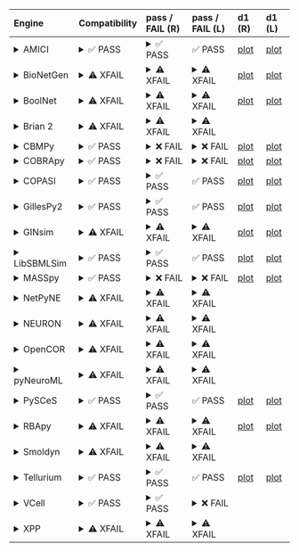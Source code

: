 | Engine                                                                                                                                     | Compatibility                                                                                                                                                                                                                                                 | pass / FAIL (R)                                                                                                                                                                                                                                                                                                                                                                                                                                                                                                                                                                                                                                                                                                                                                                                                                                                                                                                                           | pass / FAIL (L)                                                                                                                                                                                                                                                                                                                                                                                                                                                                                                                             | d1 (R)                                                   | d1 (L)                                                  |
|:-------------------------------------------------------------------------------------------------------------------------------------------|:--------------------------------------------------------------------------------------------------------------------------------------------------------------------------------------------------------------------------------------------------------------|:----------------------------------------------------------------------------------------------------------------------------------------------------------------------------------------------------------------------------------------------------------------------------------------------------------------------------------------------------------------------------------------------------------------------------------------------------------------------------------------------------------------------------------------------------------------------------------------------------------------------------------------------------------------------------------------------------------------------------------------------------------------------------------------------------------------------------------------------------------------------------------------------------------------------------------------------------------|:--------------------------------------------------------------------------------------------------------------------------------------------------------------------------------------------------------------------------------------------------------------------------------------------------------------------------------------------------------------------------------------------------------------------------------------------------------------------------------------------------------------------------------------------|:---------------------------------------------------------|:--------------------------------------------------------|
| <details><summary>AMICI</summary>https://docs.biosimulators.org/Biosimulators_AMICI/<br></details>                                         | <details><summary>&#9989; PASS</summary>The filenames '00001-sbml-l3v2.xml' and '00001-sbml-l3v2-sedml.xml' suggest the input files are SBML and SED-ML which is compatible with AMICI.<br><br>SED-ML and SBML are compatible with AMICI.</details>           | <details><summary>&#9989; PASS</summary><a href="https://api.biosimulations.org/runs/674dc9a610bb4455d6187a60">view</a><br><a href="https://api.biosimulations.org/results/674dc9a610bb4455d6187a60/download">download</a><br><a href="https://api.biosimulations.org/logs/674dc9a610bb4455d6187a60?includeOutput=true">logs</a><br><br></details>                                                                                                                                                                                                                                                                                                                                                                                                                                                                                                                                                                                                        | &#9989; PASS                                                                                                                                                                                                                                                                                                                                                                                                                                                                                                                                | <a href="d1_plots_remote\amici_plot_1.pdf">plot</a>      | <a href="d1_plots_local\amici_plot_1.pdf">plot</a>      |
| <details><summary>BioNetGen</summary>https://docs.biosimulators.org/Biosimulators_BioNetGen/<br></details>                                 | <details><summary>&#9888; XFAIL</summary>EXPECTED FAIL<br><br>Only BNGL, SED-ML are compatible with BioNetGen.</details>                                                                                                                                      | <details><summary>&#9888; XFAIL</summary>EXPECTED FAIL<br><br><a href="https://api.biosimulations.org/runs/674dc9aa10bb4455d6187a63">view</a><br><a href="https://api.biosimulations.org/results/674dc9aa10bb4455d6187a63/download">download</a><br><a href="https://api.biosimulations.org/logs/674dc9aa10bb4455d6187a63?includeOutput=true">logs</a><br><br>ERROR MESSAGE:<br>The COMBINE/OMEX did not execute successfully:<br><br>  The SED document did not execute successfully:<br>  <br>    Language for model `model_1` is not supported.<br>      - Model language `urn:sedml:language:sbml` is not supported. Models must be in BNGL format (e.g., `sed:model/@language` must match `^urn:sedml:language:bngl(\.$)` such as `urn:sedml:language:bngl`).<br><br>ERROR TYPE:<br>CombineArchiveExecutionError</details>                                                                                                                           | <details><summary>&#9888; XFAIL</summary>EXPECTED FAIL<br><br>ERROR MESSAGE:<br>The COMBINE/OMEX did not execute successfully:<br><br>  The SED document did not execute successfully:<br>  <br>    Language for model `model_1` is not supported.<br>      - Model language `urn:sedml:language:sbml` is not supported. Models must be in BNGL format (e.g., `sed:model/@language` must match `^urn:sedml:language:bngl(\.$)` such as `urn:sedml:language:bngl`).<br><br>ERROR TYPE:<br>CombineArchiveExecutionError</details>             | <a href="d1_plots_remote\bionetgen_plot_1.pdf">plot</a>  | <a href="d1_plots_local\bionetgen_plot_1.pdf">plot</a>  |
| <details><summary>BoolNet</summary>https://docs.biosimulators.org/Biosimulators_BoolNet/<br></details>                                     | <details><summary>&#9888; XFAIL</summary>EXPECTED FAIL<br><br>Only SBML-qual, SED-ML are compatible with BoolNet.</details>                                                                                                                                   | <details><summary>&#9888; XFAIL</summary>EXPECTED FAIL<br><br><a href="https://api.biosimulations.org/runs/674dc9ab10bb4455d6187a66">view</a><br><a href="https://api.biosimulations.org/results/674dc9ab10bb4455d6187a66/download">download</a><br><a href="https://api.biosimulations.org/logs/674dc9ab10bb4455d6187a66?includeOutput=true">logs</a><br><br>ERROR MESSAGE:<br>The COMBINE/OMEX did not execute successfully:<br><br>  The SED document did not execute successfully:<br>  <br>    Simulation `simulation_1` is invalid.<br>      - Number of points (50) must be equal to the difference between the output end (5.0) and start times (0.0).<br><br>ERROR TYPE:<br>CombineArchiveExecutionError</details>                                                                                                                                                                                                                               | <details><summary>&#9888; XFAIL</summary>EXPECTED FAIL<br><br>ERROR MESSAGE:<br>The COMBINE/OMEX did not execute successfully:<br><br>  The SED document did not execute successfully:<br>  <br>    Simulation `simulation_1` is invalid.<br>      - Number of points (50) must be equal to the difference between the output end (5.0) and start times (0.0).<br><br>ERROR TYPE:<br>CombineArchiveExecutionError</details>                                                                                                                 | <a href="d1_plots_remote\boolnet_plot_1.pdf">plot</a>    | <a href="d1_plots_local\boolnet_plot_1.pdf">plot</a>    |
| <details><summary>Brian 2</summary>https://docs.biosimulators.org/Biosimulators_pyNeuroML/<br></details>                                   | <details><summary>&#9888; XFAIL</summary>EXPECTED FAIL<br><br>Only NeuroML, SED-ML are compatible with Brian 2.</details>                                                                                                                                     | <details><summary>&#9888; XFAIL</summary>EXPECTED FAIL<br><br><a href="https://api.biosimulations.org/runs/674dc9a8ef911d5d45259e95">view</a><br><a href="https://api.biosimulations.org/results/674dc9a8ef911d5d45259e95/download">download</a><br><a href="https://api.biosimulations.org/logs/674dc9a8ef911d5d45259e95?includeOutput=true">logs</a><br><br>ERROR MESSAGE:<br>No module named 'libsbml'<br><br>ERROR TYPE:<br>ModuleNotFoundError</details>                                                                                                                                                                                                                                                                                                                                                                                                                                                                                             | <details><summary>&#9888; XFAIL</summary>EXPECTED FAIL<br><br>ERROR MESSAGE:<br>No module named 'libsbml'<br><br>ERROR TYPE:<br>ModuleNotFoundError</details>                                                                                                                                                                                                                                                                                                                                                                               |                                                          |                                                         |
| <details><summary>CBMPy</summary>https://docs.biosimulators.org/Biosimulators_CBMPy/<br></details>                                         | <details><summary>&#9989; PASS</summary>The filenames '00001-sbml-l3v2.xml' and '00001-sbml-l3v2-sedml.xml' suggest the input files are SBML and SED-ML which is compatible with CBMPy.<br><br>SED-ML and SBML are compatible with CBMPy.</details>           | <details><summary>&#10060; FAIL</summary><a href="https://api.biosimulations.org/runs/674dc9adef911d5d45259e9a">view</a><br><a href="https://api.biosimulations.org/results/674dc9adef911d5d45259e9a/download">download</a><br><a href="https://api.biosimulations.org/logs/674dc9adef911d5d45259e9a?includeOutput=true">logs</a><br><br>ERROR MESSAGE:<br>The COMBINE/OMEX did not execute successfully:<br><br>  The SED document did not execute successfully:<br>  <br>    UniformTimeCourseSimulation `simulation_1` is not supported.<br>      - Simulation simulation_1 of type `UniformTimeCourseSimulation` is not supported. Simulation must be an instance of one of the following:<br>          - SteadyStateSimulation<br><br>ERROR TYPE:<br>CombineArchiveExecutionError</details>                                                                                                                                                          | <details><summary>&#10060; FAIL</summary>ERROR MESSAGE:<br>The COMBINE/OMEX did not execute successfully:<br><br>  The SED document did not execute successfully:<br>  <br>    UniformTimeCourseSimulation `simulation_1` is not supported.<br>      - Simulation simulation_1 of type `UniformTimeCourseSimulation` is not supported. Simulation must be an instance of one of the following:<br>          - SteadyStateSimulation<br><br>ERROR TYPE:<br>CombineArchiveExecutionError</details>                                            | <a href="d1_plots_remote\cbmpy_plot_1.pdf">plot</a>      | <a href="d1_plots_local\cbmpy_plot_1.pdf">plot</a>      |
| <details><summary>COBRApy</summary>https://docs.biosimulators.org/Biosimulators_COBRApy/<br>Only allows steady state simulations</details> | <details><summary>&#9989; PASS</summary>The filenames '00001-sbml-l3v2.xml' and '00001-sbml-l3v2-sedml.xml' suggest the input files are SBML and SED-ML which is compatible with COBRApy.<br><br>SED-ML and SBML are compatible with COBRApy.</details>       | <details><summary>&#10060; FAIL</summary><a href="https://api.biosimulations.org/runs/674dc9af261553b9bc254291">view</a><br><a href="https://api.biosimulations.org/results/674dc9af261553b9bc254291/download">download</a><br><a href="https://api.biosimulations.org/logs/674dc9af261553b9bc254291?includeOutput=true">logs</a><br><br>ERROR MESSAGE:<br>The COMBINE/OMEX did not execute successfully:<br><br>  The SED document did not execute successfully:<br>  <br>    UniformTimeCourseSimulation `simulation_1` is not supported.<br>      - Simulation simulation_1 of type `UniformTimeCourseSimulation` is not supported. Simulation must be an instance of one of the following:<br>          - SteadyStateSimulation<br><br>ERROR TYPE:<br>CombineArchiveExecutionError</details>                                                                                                                                                          | <details><summary>&#10060; FAIL</summary>ERROR MESSAGE:<br>The COMBINE/OMEX did not execute successfully:<br><br>  The SED document did not execute successfully:<br>  <br>    UniformTimeCourseSimulation `simulation_1` is not supported.<br>      - Simulation simulation_1 of type `UniformTimeCourseSimulation` is not supported. Simulation must be an instance of one of the following:<br>          - SteadyStateSimulation<br><br>ERROR TYPE:<br>CombineArchiveExecutionError</details>                                            | <a href="d1_plots_remote\cobrapy_plot_1.pdf">plot</a>    | <a href="d1_plots_local\cobrapy_plot_1.pdf">plot</a>    |
| <details><summary>COPASI</summary>https://docs.biosimulators.org/Biosimulators_COPASI/<br></details>                                       | <details><summary>&#9989; PASS</summary>The filenames '00001-sbml-l3v2.xml' and '00001-sbml-l3v2-sedml.xml' suggest the input files are SBML and SED-ML which is compatible with COPASI.<br><br>SED-ML and SBML are compatible with COPASI.</details>         | <details><summary>&#9989; PASS</summary><a href="https://api.biosimulations.org/runs/674dc9b310bb4455d6187a6e">view</a><br><a href="https://api.biosimulations.org/results/674dc9b310bb4455d6187a6e/download">download</a><br><a href="https://api.biosimulations.org/logs/674dc9b310bb4455d6187a6e?includeOutput=true">logs</a><br><br></details>                                                                                                                                                                                                                                                                                                                                                                                                                                                                                                                                                                                                        | &#9989; PASS                                                                                                                                                                                                                                                                                                                                                                                                                                                                                                                                | <a href="d1_plots_remote\copasi_plot_1.pdf">plot</a>     | <a href="d1_plots_local\copasi_plot_1.pdf">plot</a>     |
| <details><summary>GillesPy2</summary>https://docs.biosimulators.org/Biosimulators_GillesPy2/<br></details>                                 | <details><summary>&#9989; PASS</summary>The filenames '00001-sbml-l3v2.xml' and '00001-sbml-l3v2-sedml.xml' suggest the input files are SBML and SED-ML which is compatible with GillesPy2.<br><br>SED-ML and SBML are compatible with GillesPy2.</details>   | <details><summary>&#9989; PASS</summary><a href="https://api.biosimulations.org/runs/674dc9b510bb4455d6187a73">view</a><br><a href="https://api.biosimulations.org/results/674dc9b510bb4455d6187a73/download">download</a><br><a href="https://api.biosimulations.org/logs/674dc9b510bb4455d6187a73?includeOutput=true">logs</a><br><br></details>                                                                                                                                                                                                                                                                                                                                                                                                                                                                                                                                                                                                        | &#9989; PASS                                                                                                                                                                                                                                                                                                                                                                                                                                                                                                                                | <a href="d1_plots_remote\gillespy2_plot_1.pdf">plot</a>  | <a href="d1_plots_local\gillespy2_plot_1.pdf">plot</a>  |
| <details><summary>GINsim</summary>https://docs.biosimulators.org/Biosimulators_GINsim/<br></details>                                       | <details><summary>&#9888; XFAIL</summary>EXPECTED FAIL<br><br>Only SBML-qual, SED-ML are compatible with GINsim.</details>                                                                                                                                    | <details><summary>&#9888; XFAIL</summary>EXPECTED FAIL<br><br><a href="https://api.biosimulations.org/runs/674dc9b6ef911d5d45259ea3">view</a><br><a href="https://api.biosimulations.org/results/674dc9b6ef911d5d45259ea3/download">download</a><br><a href="https://api.biosimulations.org/logs/674dc9b6ef911d5d45259ea3?includeOutput=true">logs</a><br><br>ERROR MESSAGE:<br>The COMBINE/OMEX did not execute successfully:<br><br>  The SED document did not execute successfully:<br>  <br>    Simulation `simulation_1` is invalid.<br>      - The interval between the output start and time time must be an integer multiple of the number of steps, not `0.1`:<br>          Output start time: 0.0<br>          Output end time: 5.0<br>          Number of steps: 50<br><br>ERROR TYPE:<br>CombineArchiveExecutionError</details>                                                                                                               | <details><summary>&#9888; XFAIL</summary>EXPECTED FAIL<br><br>ERROR MESSAGE:<br>The COMBINE/OMEX did not execute successfully:<br><br>  The SED document did not execute successfully:<br>  <br>    Simulation `simulation_1` is invalid.<br>      - The interval between the output start and time time must be an integer multiple of the number of steps, not `0.1`:<br>          Output start time: 0.0<br>          Output end time: 5.0<br>          Number of steps: 50<br><br>ERROR TYPE:<br>CombineArchiveExecutionError</details> | <a href="d1_plots_remote\ginsim_plot_1.pdf">plot</a>     | <a href="d1_plots_local\ginsim_plot_1.pdf">plot</a>     |
| <details><summary>LibSBMLSim</summary>https://docs.biosimulators.org/Biosimulators_LibSBMLSim/<br></details>                               | <details><summary>&#9989; PASS</summary>The filenames '00001-sbml-l3v2.xml' and '00001-sbml-l3v2-sedml.xml' suggest the input files are SBML and SED-ML which is compatible with LibSBMLSim.<br><br>SED-ML and SBML are compatible with LibSBMLSim.</details> | <details><summary>&#9989; PASS</summary><a href="https://api.biosimulations.org/runs/674dc9b8ef911d5d45259ea6">view</a><br><a href="https://api.biosimulations.org/results/674dc9b8ef911d5d45259ea6/download">download</a><br><a href="https://api.biosimulations.org/logs/674dc9b8ef911d5d45259ea6?includeOutput=true">logs</a><br><br></details>                                                                                                                                                                                                                                                                                                                                                                                                                                                                                                                                                                                                        | &#9989; PASS                                                                                                                                                                                                                                                                                                                                                                                                                                                                                                                                | <a href="d1_plots_remote\libsbmlsim_plot_1.pdf">plot</a> | <a href="d1_plots_local\libsbmlsim_plot_1.pdf">plot</a> |
| <details><summary>MASSpy</summary>https://docs.biosimulators.org/Biosimulators_MASSpy/<br></details>                                       | <details><summary>&#9989; PASS</summary>The filenames '00001-sbml-l3v2.xml' and '00001-sbml-l3v2-sedml.xml' suggest the input files are SBML and SED-ML which is compatible with MASSpy.<br><br>SED-ML and SBML are compatible with MASSpy.</details>         | <details><summary>&#10060; FAIL</summary><a href="https://api.biosimulations.org/runs/674dc9ba10bb4455d6187a7a">view</a><br><a href="https://api.biosimulations.org/results/674dc9ba10bb4455d6187a7a/download">download</a><br><a href="https://api.biosimulations.org/logs/674dc9ba10bb4455d6187a7a?includeOutput=true">logs</a><br><br>ERROR MESSAGE:<br>The COMBINE/OMEX did not execute successfully:<br><br>  The SED document did not execute successfully:<br>  <br>    The following targets are not supported:<br>      - /sbml:sbml/sbml:model/sbml:listOfCompartments/sbml:compartment[@id='compartment']<br>      - /sbml:sbml/sbml:model/sbml:listOfCompartments/sbml:compartment[@id='compartment']<br>    <br>    Only following targets are supported:<br>      - M_S1<br>      - M_S2<br>      - R_reaction1<br>      - S1<br>      - S2<br>      - k1<br>      - reaction1<br><br>ERROR TYPE:<br>CombineArchiveExecutionError</details> | <details><summary>&#10060; FAIL</summary>ERROR MESSAGE:<br>The COMBINE/OMEX did not execute successfully:<br><br>  The SED document did not execute successfully:<br>  <br>    Something went wrong reading the SBML model. Most likely the SBML model is not valid. Please check that your model is valid using the `mass.io.sbml.validate_sbml_model` function or via the online validator at http://sbml.org/validator .<br>    	`(model, errors) = validate_sbml_model(filename)`<br>    If the model is valid and cannot be read please open an issue at https://github.com/SBRG/masspy/issues .<br><br>ERROR TYPE:<br>CombineArchiveExecutionError</details>                                                                                                                                                                                                                                                                                                                                                                                                                                                                                                                                             | <a href="d1_plots_remote\masspy_plot_1.pdf">plot</a>     | <a href="d1_plots_local\masspy_plot_1.pdf">plot</a>     |
| <details><summary>NetPyNE</summary>https://docs.biosimulators.org/Biosimulators_pyNeuroML/<br></details>                                   | <details><summary>&#9888; XFAIL</summary>EXPECTED FAIL<br><br>Only NeuroML, SED-ML are compatible with NetPyNE.</details>                                                                                                                                     | <details><summary>&#9888; XFAIL</summary>EXPECTED FAIL<br><br><a href="https://api.biosimulations.org/runs/674dc9bbef911d5d45259eab">view</a><br><a href="https://api.biosimulations.org/results/674dc9bbef911d5d45259eab/download">download</a><br><a href="https://api.biosimulations.org/logs/674dc9bbef911d5d45259eab?includeOutput=true">logs</a><br><br>ERROR MESSAGE:<br>No module named 'libsbml'<br><br>ERROR TYPE:<br>ModuleNotFoundError</details>                                                                                                                                                                                                                                                                                                                                                                                                                                                                                             | <details><summary>&#9888; XFAIL</summary>EXPECTED FAIL<br><br>ERROR MESSAGE:<br>No module named 'libsbml'<br><br>ERROR TYPE:<br>ModuleNotFoundError</details>                                                                                                                                                                                                                                                                                                                                                                               |                                                          |                                                         |
| <details><summary>NEURON</summary>https://docs.biosimulators.org/Biosimulators_pyNeuroML/<br></details>                                    | <details><summary>&#9888; XFAIL</summary>EXPECTED FAIL<br><br>Only NeuroML, SED-ML are compatible with NEURON.</details>                                                                                                                                      | <details><summary>&#9888; XFAIL</summary>EXPECTED FAIL<br><br><a href="https://api.biosimulations.org/runs/674dc9bd261553b9bc2542aa">view</a><br><a href="https://api.biosimulations.org/results/674dc9bd261553b9bc2542aa/download">download</a><br><a href="https://api.biosimulations.org/logs/674dc9bd261553b9bc2542aa?includeOutput=true">logs</a><br><br>ERROR MESSAGE:<br>No module named 'libsbml'<br><br>ERROR TYPE:<br>ModuleNotFoundError</details>                                                                                                                                                                                                                                                                                                                                                                                                                                                                                             | <details><summary>&#9888; XFAIL</summary>EXPECTED FAIL<br><br>ERROR MESSAGE:<br>No module named 'libsbml'<br><br>ERROR TYPE:<br>ModuleNotFoundError</details>                                                                                                                                                                                                                                                                                                                                                                               |                                                          |                                                         |
| <details><summary>OpenCOR</summary>https://docs.biosimulators.org/Biosimulators_OpenCOR/<br></details>                                     | <details><summary>&#9888; XFAIL</summary>EXPECTED FAIL<br><br>Only CellML, SED-ML are compatible with OpenCOR.</details>                                                                                                                                      | <details><summary>&#9888; XFAIL</summary>EXPECTED FAIL<br><br><a href="https://api.biosimulations.org/runs/674dc9bfef911d5d45259ecf">view</a><br><a href="https://api.biosimulations.org/results/674dc9bfef911d5d45259ecf/download">download</a><br><a href="https://api.biosimulations.org/logs/674dc9bfef911d5d45259ecf?includeOutput=true">logs</a><br><br>ERROR MESSAGE:<br>No module named 'libsbml'<br><br>ERROR TYPE:<br>ModuleNotFoundError</details>                                                                                                                                                                                                                                                                                                                                                                                                                                                                                             | <details><summary>&#9888; XFAIL</summary>EXPECTED FAIL<br><br>ERROR MESSAGE:<br>No module named 'libsbml'<br><br>ERROR TYPE:<br>ModuleNotFoundError</details>                                                                                                                                                                                                                                                                                                                                                                               |                                                          |                                                         |
| <details><summary>pyNeuroML</summary>https://docs.biosimulators.org/Biosimulators_pyNeuroML/<br></details>                                 | <details><summary>&#9888; XFAIL</summary>EXPECTED FAIL<br><br>Only NeuroML, SED-ML are compatible with pyNeuroML.</details>                                                                                                                                   | <details><summary>&#9888; XFAIL</summary>EXPECTED FAIL<br><br><a href="https://api.biosimulations.org/runs/674dc9c1ef911d5d45259ede">view</a><br><a href="https://api.biosimulations.org/results/674dc9c1ef911d5d45259ede/download">download</a><br><a href="https://api.biosimulations.org/logs/674dc9c1ef911d5d45259ede?includeOutput=true">logs</a><br><br>ERROR MESSAGE:<br>No module named 'libsbml'<br><br>ERROR TYPE:<br>ModuleNotFoundError</details>                                                                                                                                                                                                                                                                                                                                                                                                                                                                                             | <details><summary>&#9888; XFAIL</summary>EXPECTED FAIL<br><br>ERROR MESSAGE:<br>No module named 'libsbml'<br><br>ERROR TYPE:<br>ModuleNotFoundError</details>                                                                                                                                                                                                                                                                                                                                                                               |                                                          |                                                         |
| <details><summary>PySCeS</summary>https://docs.biosimulators.org/Biosimulators_PySCeS/<br></details>                                       | <details><summary>&#9989; PASS</summary>The filenames '00001-sbml-l3v2.xml' and '00001-sbml-l3v2-sedml.xml' suggest the input files are SBML and SED-ML which is compatible with PySCeS.<br><br>SED-ML and SBML are compatible with PySCeS.</details>         | <details><summary>&#9989; PASS</summary><a href="https://api.biosimulations.org/runs/674dc9c210bb4455d6187aba">view</a><br><a href="https://api.biosimulations.org/results/674dc9c210bb4455d6187aba/download">download</a><br><a href="https://api.biosimulations.org/logs/674dc9c210bb4455d6187aba?includeOutput=true">logs</a><br><br></details>                                                                                                                                                                                                                                                                                                                                                                                                                                                                                                                                                                                                        | &#9989; PASS                                                                                                                                                                                                                                                                                                                                                                                                                                                                                                                                | <a href="d1_plots_remote\pysces_plot_1.pdf">plot</a>     | <a href="d1_plots_local\pysces_plot_1.pdf">plot</a>     |
| <details><summary>RBApy</summary>https://docs.biosimulators.org/Biosimulators_RBApy/<br></details>                                         | <details><summary>&#9888; XFAIL</summary>EXPECTED FAIL<br><br>Only RBApy, SED-ML are compatible with RBApy.</details>                                                                                                                                         | <details><summary>&#9888; XFAIL</summary>EXPECTED FAIL<br><br><a href="https://api.biosimulations.org/runs/674dc9c4261553b9bc2542e9">view</a><br><a href="https://api.biosimulations.org/results/674dc9c4261553b9bc2542e9/download">download</a><br><a href="https://api.biosimulations.org/logs/674dc9c4261553b9bc2542e9?includeOutput=true">logs</a><br><br>ERROR MESSAGE:<br>The COMBINE/OMEX did not execute successfully:<br><br>  The SED document did not execute successfully:<br>  <br>    Language for model `model_1` is not supported.<br>      - Model language `urn:sedml:language:sbml` is not supported. Models must be in RBA format (e.g., `sed:model/@language` must match `^urn:sedml:language:rba(\.$)` such as `urn:sedml:language:rba`).<br><br>ERROR TYPE:<br>CombineArchiveExecutionError</details>                                                                                                                              | <details><summary>&#9888; XFAIL</summary>EXPECTED FAIL<br><br>ERROR MESSAGE:<br>The COMBINE/OMEX did not execute successfully:<br><br>  The SED document did not execute successfully:<br>  <br>    Language for model `model_1` is not supported.<br>      - Model language `urn:sedml:language:sbml` is not supported. Models must be in RBA format (e.g., `sed:model/@language` must match `^urn:sedml:language:rba(\.$)` such as `urn:sedml:language:rba`).<br><br>ERROR TYPE:<br>CombineArchiveExecutionError</details>                | <a href="d1_plots_remote\rbapy_plot_1.pdf">plot</a>      | <a href="d1_plots_local\rbapy_plot_1.pdf">plot</a>      |
| <details><summary>Smoldyn</summary>https://smoldyn.readthedocs.io/en/latest/python/api.html#sed-ml-combine-biosimulators-api<br></details> | <details><summary>&#9888; XFAIL</summary>EXPECTED FAIL<br><br>Only Smoldyn, SED-ML are compatible with Smoldyn.</details>                                                                                                                                     | <details><summary>&#9888; XFAIL</summary>EXPECTED FAIL<br><br><a href="https://api.biosimulations.org/runs/674dc9c610bb4455d6187ac7">view</a><br><a href="https://api.biosimulations.org/results/674dc9c610bb4455d6187ac7/download">download</a><br><a href="https://api.biosimulations.org/logs/674dc9c610bb4455d6187ac7?includeOutput=true">logs</a><br><br>ERROR MESSAGE:<br>No module named 'libsbml'<br><br>ERROR TYPE:<br>ModuleNotFoundError</details>                                                                                                                                                                                                                                                                                                                                                                                                                                                                                             | <details><summary>&#9888; XFAIL</summary>EXPECTED FAIL<br><br>ERROR MESSAGE:<br>Error unknown. The log.yml containing error information was not found.<br><br></details>                                                                                                                                                                                                                                                                                                                                                                    |                                                          |                                                         |
| <details><summary>Tellurium</summary>https://docs.biosimulators.org/Biosimulators_tellurium/<br></details>                                 | <details><summary>&#9989; PASS</summary>The filenames '00001-sbml-l3v2.xml' and '00001-sbml-l3v2-sedml.xml' suggest the input files are SBML and SED-ML which is compatible with Tellurium.<br><br>SED-ML and SBML are compatible with Tellurium.</details>   | <details><summary>&#9989; PASS</summary><a href="https://api.biosimulations.org/runs/674dc9c7261553b9bc2542f5">view</a><br><a href="https://api.biosimulations.org/results/674dc9c7261553b9bc2542f5/download">download</a><br><a href="https://api.biosimulations.org/logs/674dc9c7261553b9bc2542f5?includeOutput=true">logs</a><br><br></details>                                                                                                                                                                                                                                                                                                                                                                                                                                                                                                                                                                                                        | &#9989; PASS                                                                                                                                                                                                                                                                                                                                                                                                                                                                                                                                | <a href="d1_plots_remote\tellurium_plot_1.pdf">plot</a>  | <a href="d1_plots_local\tellurium_plot_1.pdf">plot</a>  |
| <details><summary>VCell</summary>https://github.com/virtualcell/vcell<br></details>                                                        | <details><summary>&#9989; PASS</summary>The filenames '00001-sbml-l3v2.xml' and '00001-sbml-l3v2-sedml.xml' suggest the input files are SBML and SED-ML which is compatible with VCell.<br><br>SED-ML, BNGL and SBML are compatible with VCell.</details>     | <details><summary>&#9989; PASS</summary><a href="https://api.biosimulations.org/runs/674dc9ccef911d5d45259f1c">view</a><br><a href="https://api.biosimulations.org/results/674dc9ccef911d5d45259f1c/download">download</a><br><a href="https://api.biosimulations.org/logs/674dc9ccef911d5d45259f1c?includeOutput=true">logs</a><br><br></details>                                                                                                                                                                                                                                                                                                                                                                                                                                                                                                                                                                                                        | <details><summary>&#10060; FAIL</summary>ERROR MESSAGE:<br>Runtime Exception<br><br></details>                                                                                                                                                                                                                                                                                                                                                                                                                                              |                                                          |                                                         |
| <details><summary>XPP</summary>https://docs.biosimulators.org/Biosimulators_XPP/<br></details>                                             | <details><summary>&#9888; XFAIL</summary>EXPECTED FAIL<br><br>Only XPP, SED-ML are compatible with XPP.</details>                                                                                                                                             | <details><summary>&#9888; XFAIL</summary>EXPECTED FAIL<br><br><a href="https://api.biosimulations.org/runs/674dc9d010bb4455d6187b15">view</a><br><a href="https://api.biosimulations.org/results/674dc9d010bb4455d6187b15/download">download</a><br><a href="https://api.biosimulations.org/logs/674dc9d010bb4455d6187b15?includeOutput=true">logs</a><br><br>ERROR MESSAGE:<br>No module named 'libsbml'<br><br>ERROR TYPE:<br>ModuleNotFoundError</details>                                                                                                                                                                                                                                                                                                                                                                                                                                                                                             | <details><summary>&#9888; XFAIL</summary>EXPECTED FAIL<br><br>ERROR MESSAGE:<br>No module named 'libsbml'<br><br>ERROR TYPE:<br>ModuleNotFoundError</details>                                                                                                                                                                                                                                                                                                                                                                               |                                                          |                                                         |

